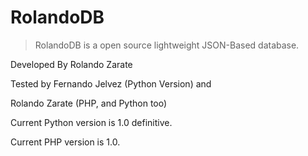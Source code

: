 # RolandoDB
>RolandoDB is a open source lightweight JSON-Based database.

Developed By Rolando Zarate

Tested by Fernando Jelvez (Python Version) and

Rolando Zarate (PHP, and Python too)

Current Python version is 1.0 definitive.

Current PHP version is 1.0.
